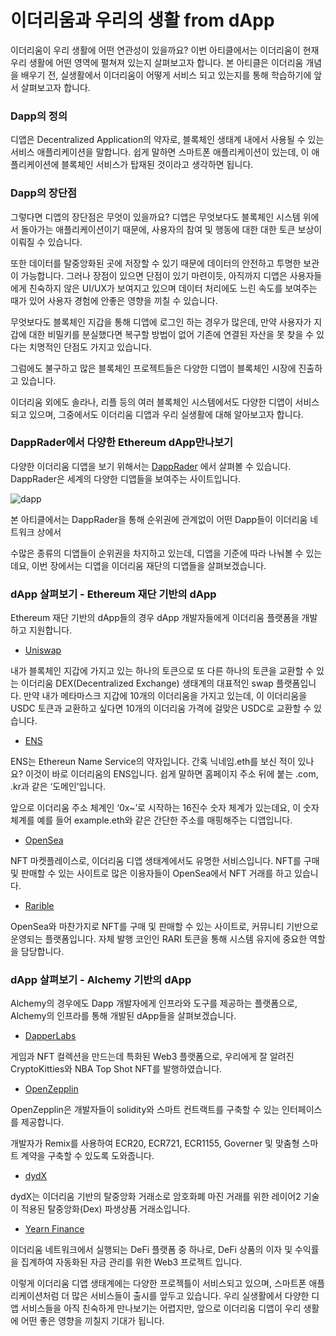 # 이더리움과 우리의 생활 from dApp

이더리움이 우리 생활에 어떤 연관성이 있을까요? 이번 아티클에서는 이더리움이 현재 우리 생활에 어떤 영역에 펼쳐져 있는지 살펴보고자 합니다. 본 아티클은 이더리움 개념을 배우기 전, 실생활에서 이더리움이 어떻게 서비스 되고 있는지를 통해 학습하기에 앞서 살펴보고자 합니다.

### Dapp의 정의

디앱은  Decentralized Application의 약자로, 블록체인 생태계 내에서 사용될 수 있는 서비스 애플리케이션을 말합니다. 쉽게 말하면 스마트폰 애플리케이션이 있는데, 이 애플리케이션에 블록체인 서비스가 탑재된 것이라고 생각하면 됩니다.

### Dapp의 장단점

그렇다면 디앱의 장단점은 무엇이 있을까요? 디앱은 무엇보다도 블록체인 시스템 위에서 돌아가는 애플리케이션이기 때문에, 사용자의 참여 및 행동에 대한 대한 토큰 보상이 이뤄질 수 있습니다.

또한 데이터를 탈중앙화된 곳에 저장할 수 있기 때문에 데이터의 안전하고 투명한 보관이 가능합니다. 그러나 장점이 있으면 단점이 있기 마련이듯, 아직까지 디앱은 사용자들에게 친숙하지 않은 UI/UX가 보여지고 있으며 데이터 처리에도 느린 속도를 보여주는 때가 있어 사용자 경험에 안좋은 영향을 끼칠 수 있습니다.

무엇보다도 블록체인 지갑을 통해 디앱에 로그인 하는 경우가 많은데, 만약 사용자가 지갑에 대한 비밀키를 분실했다면 복구할 방법이 없어 기존에 연결된 자산을 못 찾을 수 있다는 치명적인 단점도 가지고 있습니다. 

그럼에도 불구하고 많은 블록체인 프로젝트들은 다양한 디앱이 블록체인 시장에 진출하고 있습니다. 

이더리움 외에도 솔라나, 리플 등의 여러 블록체인 시스템에서도 다양한 디앱이 서비스 되고 있으며, 그중에서도 이더리움 디앱과 우리 실생활에 대해 알아보고자 합니다. 

### DappRader에서 다양한 Ethereum dApp만나보기

다양한 이더리움 디앱을 보기 위해서는 [DappRader](https://www.notion.so/UETH-De-University-of-Ethereum-dcab990e83124470833f0e9848589dac?pvs=21) 에서 살펴볼 수 있습니다. DappRader은 세계의 다양한 디앱들을 보여주는 사이트입니다. 

![dapp](https://github.com/user-attachments/assets/392db25c-c15b-4436-b088-4b69d01f14a7)


본 아티클에서는 DappRader을 통해 순위권에 관계없이 어떤 Dapp들이 이더리움 네트워크 상에서 

수많은 종류의 디앱들이 순위권을 차지하고 있는데, 디앱을 기준에 따라 나눠볼 수 있는데요, 이번 장에서는 디앱을 이더리움 재단의 디앱들을 살펴보겠습니다. 

### dApp 살펴보기 - Ethereum 재단 기반의 dApp

Ethereum 재단 기반의 dApp들의 경우 dApp 개발자들에게 이더리움 플랫폼을 개발하고 지원합니다. 

- [Uniswap](https://uniswap.org/)

내가 블록체인 지갑에 가지고 있는 하나의 토큰으로 또 다른 하나의 토큰을 교환할 수 있는 이더리움 DEX(Decentralized Exchange) 생태계의 대표적인 swap 플랫폼입니다. 만약 내가 메타마스크 지갑에 10개의 이더리움을 가지고 있는데, 이 이더리움을 USDC 토큰과 교환하고 싶다면 10개의 이더리움 가격에 걸맞은 USDC로 교환할 수 있습니다. 

- [ENS](https://ens.domains/)

ENS는 Ethereun Name Service의 약자입니다. 간혹 닉네임.eth를 보신 적이 있나요? 이것이 바로 이더리움의 ENS입니다. 쉽게 말하면 홈페이지 주소 뒤에 붙는 .com, .kr과 같은 ‘도메인’입니다. 

앞으로 이더리움 주소 체계인 ‘0x~’로 시작하는 16진수 숫자 체계가 있는데요, 이 숫자 체계를 예를 들어 example.eth와 같은 간단한 주소를 매핑해주는 디앱입니다. 

- [OpenSea](https://opensea.io/kr)

NFT 마켓플레이스로, 이더리움 디앱 생태계에서도 유명한 서비스입니다. NFT를 구매 및 판매할 수 있는 사이트로 많은 이용자들이 OpenSea에서 NFT 거래를 하고 있습니다. 

- [Rarible](https://rarible.com/)

OpenSea와 마찬가지로 NFT를 구매 및 판매할 수 있는 사이트로, 커뮤니티 기반으로 운영되는 플랫폼입니다. 자체 발행 코인인 RARI 토큰을 통해 시스템 유지에 중요한 역할을 담당합니다. 

### dApp 살펴보기 - Alchemy 기반의 dApp

Alchemy의 경우에도 Dapp 개발자에게 인프라와 도구를 제공하는 플랫폼으로, Alchemy의 인프라를 통해 개발된 dApp들을 살펴보겠습니다. 

- [DapperLabs](https://www.alchemy.com/dapps/dapper-labs)

게임과 NFT 컬렉션을 만드는데 특화된 Web3 플랫폼으로, 우리에게 잘 알려진 CryptoKitties와 NBA Top Shot NFT를 발행하였습니다. 

- [OpenZepplin](https://www.openzeppelin.com/)

OpenZepplin은 개발자들이 solidity와 스마트 컨트랙트를 구축할 수 있는 인터페이스를 제공합니다. 

개발자가 Remix를 사용하여 ECR20, ECR721, ECR1155, Governer 및 맞춤형 스마트 계약을 구축할 수 있도록 도와줍니다. 

- [dydX](https://dydx.exchange/)

dydX는 이더리움 기반의 탈중앙화 거래소로 암호화폐 마진 거래를 위한 레이어2 기술이 적용된 탈중앙화(Dex) 파생상품 거래소입니다. 

- [Yearn Finance](https://yearn.fi/vaults)

이더리움 네트워크에서 실행되는 DeFi 플랫폼 중 하나로, DeFi 상품의 이자 및 수익률을 집계하여 자동화된 자금 관리를 위한 Web3 프로젝트 입니다. 

이렇게 이더리움 디앱 생태계에는 다양한 프로젝틀이 서비스되고 있으며, 스마트폰 애플리케이션처럼 더 많은 서비스들이 출시를 앞두고 있습니다. 우리 실생활에서 다양한 디앱 서비스들을 아직 친숙하게 만나보기는 어렵지만, 앞으로 이더리움 디앱이 우리 생활에 어떤 좋은 영향을 끼칠지 기대가 됩니다.

